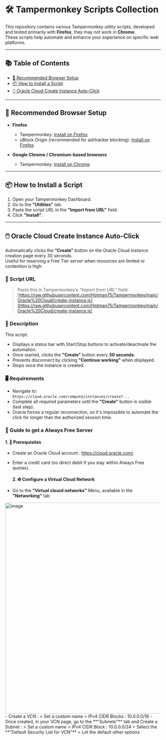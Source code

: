 # 🛠️ Tampermonkey Scripts Collection

This repository contains various Tampermonkey utility scripts, developed and tested primarily with **Firefox**, they may not work in **Chrome**.  
These scripts help automate and enhance your experience on specific web platforms.

---

## 📚 Table of Contents

- [🔧 Recommended Browser Setup](#-recommended-browser-setup)
- [📦 How to Install a Script](#-how-to-install-a-script)
- [🖱️ Oracle Cloud Create Instance Auto-Click](#%EF%B8%8F-oracle-cloud-create-instance-auto-click)

---

## 🔧 Recommended Browser Setup

- **Firefox**  
  - Tampermonkey: [Install on Firefox](https://addons.mozilla.org/fr/firefox/addon/tampermonkey/)  
  - uBlock Origin (recommended for ad/tracker blocking): [Install on Firefox](https://addons.mozilla.org/fr/firefox/addon/ublock-origin/)

- **Google Chrome / Chromium-based browsers**  
  - Tampermonkey: [Install on Chrome](https://chromewebstore.google.com/detail/tampermonkey/dhdgffkkebhmkfjojejmpbldmpobfkfo)

---

## 📦 How to Install a Script

1. Open your Tampermonkey Dashboard.  
2. Go to the **"Utilities"** tab.  
3. Paste the script URL in the **"Import from URL"** field.  
4. Click **"Install"**.

---

## 🖱️ Oracle Cloud Create Instance Auto-Click

Automatically clicks the **“Create”** button on the Oracle Cloud instance creation page every 30 seconds.  
Useful for reserving a Free Tier server when resources are limited or contention is high.

### 🔗 Script URL

> Paste this in Tampermonkey’s *“Import from URL”* field:  
> [https://raw.githubusercontent.com/Hotman75/Tampermonkey/main/Oracle%20Cloud/create-instance.js](https://raw.githubusercontent.com/Hotman75/Tampermonkey/main/Oracle%20Cloud/create-instance.js)

### 📄 Description

This script:

- Displays a status bar with Start/Stop buttons to activate/deactivate the automation.
- Once started, clicks the **"Create"** button every **30 seconds**.
- Prevents disconnect by clicking **"Continue working"** when displayed.
- Stops once the instance is created.

### 🖥️ Requirements

- Navigate to:  
  `https://cloud.oracle.com/compute/instances/create?...`
- Complete all required parameters until the **"Create"** button is visible (last step).
- Oracle forces a regular reconnection, so it's impossible to automate the click for longer than the authorized session time.

### 🧭 Guide to get a Always Free Server

#### 1. 📝 Prerequisites
- Create an Oracle Cloud account : https://cloud.oracle.com/
- Enter a credit card (no direct debit if you stay within Always Free quotas).

  #### 2. 🌐 Configure a Virtual Cloud Network
- Go to the **"Virtual clourd networks"** Menu, available in the **"Networking"** tab
<img width="1106" height="681" alt="image" src="https://github.com/user-attachments/assets/057fbd90-b3e0-41b3-a05f-a5e89cf7729b" />
- Create a VCN :
> Set a custom name
> IPv4 CIDR Blocks : 10.0.0.0/16
- Once created, in your VCN page, go to the **"Subnets"** tab and Create a Subnet :
> Set a custom name
> IPv4 CIDR Block : 10.0.0.0/24
> Select the **"Default Security List for VCN"**
> Let the default other options
